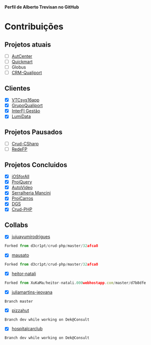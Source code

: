 **Perfil de Alberto Trevisan no GitHub**

# Contribuições

## Projetos atuais
- [ ] [AutCenter](https://github.com/d3cr1pt/startpecas)
- [ ] [Quickmart](https://github.com/d3cr1pt/quickmart)
- [ ] Globus
- [ ] [CRM-Qualiport](https://www.grupoqualiport.com.br/)

## Clientes
- [x] [VTCsys16app](http://vtcconsultoria.com.br/sis/16)
- [x] [GrupoQualiport](https://www.grupoqualiport.com.br/)
- [x] [InterFI Gestão](https://35.232.204.41)
- [x] [LumiData](https://api.albertotrevisan.com.br/lumidata/)

## Projetos Pausados
- [ ] [Crud-CSharp](https://github.com/d3cr1pt/crud-csharp)
- [ ] [RedeFP](https://d3cr1pt.github.io/redefp/)

## Projetos Concluidos
- [x] [iOSforAll](https://github.com/d3cr1pt/iosforall)
- [x] [ProjQuery](https://github.com/d3cr1pt/projquery)
- [x] [AutoVideo](https://github.com/d3cr1pt/autovideo)
- [x] [Serralheria Mancini](https://github.com/d3cr1pt/serralheria-mancini)
- [x] [ProjCarros](https://github.com/d3cr1pt/projcarros)
- [x] [DGS](https://d3cr1pt.github.io/darkgoldenstars.000webhostapp.com/)
- [x] [Crud-PHP](https://github.com/d3cr1pt/crud-php)

## Collabs

- [x] [jujuayumirodrigues](https://github.com/d3cr1pt/jujuayumirodrigues.000webhostapp.com/)
``` javascript
Forked from d3cr1pt/crud-php/master/32afca8
```
- [x] [mausato](https://github.com/d3cr1pt/mausato.000webhostapp.com/)
``` javascript
Forked from d3cr1pt/crud-php/master/32afca8
```
- [x] [heitor-natali](https://github.com/d3cr1pt/heitor-natali.000webhostapp.com/)
``` javascript
Forked from XuKaMa/heitor-natali.000webhostapp.com/master/d7b8dfe
```
- [x] [juliamartins-jeovana](https://github.com/Julia-Martins/juliamartins-jeovana.heitorehgay.dx.am/)
```
Branch master
```
- [x] [pizzahut](https://www.pizzahut.com.br/)
```
Branch dev while working on Dek@Consult 
```
- [x] [hospitalcarclub](https://www.hospitalcarclub.com.br/)
```
Branch dev while working on Dek@Consult
```
